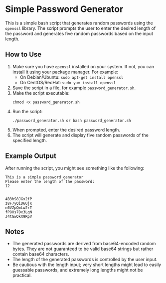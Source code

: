 <h1>Simple Password Generator</h1>

<p>This is a simple bash script that generates random passwords using the <code>openssl</code> library. The script prompts the user to enter the desired length of the password and generates five random passwords based on the input length.</p>

<h2>How to Use</h2>

<ol>
    <li>Make sure you have <code>openssl</code> installed on your system. If not, you can install it using your package manager. For example:
        <ul>
            <li>On Debian/Ubuntu: <code>sudo apt-get install openssl</code></li>
            <li>On CentOS/RedHat: <code>sudo yum install openssl</code></li>
        </ul>
    </li>
    <li>Save the script in a file, for example <code>password_generator.sh</code>.</li>
    <li>Make the script executable:
        <pre><code>chmod +x password_generator.sh</code></pre>
    </li>
    <li>Run the script:
        <pre><code>./password_generator.sh or bash password_generator.sh</code></pre>
    </li>
    <li>When prompted, enter the desired password length.</li>
    <li>The script will generate and display five random passwords of the specified length.</li>
</ol>

<h2>Example Output</h2>

<p>After running the script, you might see something like the following:</p>

<pre><code>This is a simple password generator
Please enter the length of the password: 
12
<br>
4B3hS8JGx2fP
z8F7yQiD6UjK
n0VZpQmLw2rT
fP8Hs7Dx3LqN
J4tGwQkX9RpV
</code></pre>

<h2>Notes</h2>

<ul>
    <li>The generated passwords are derived from base64-encoded random bytes. They are not guaranteed to be valid base64 strings but rather contain base64 characters.</li>
    <li>The length of the generated passwords is controlled by the user input.</li>
    <li>Be cautious with the length input; very short lengths might lead to easily guessable passwords, and extremely long lengths might not be practical.</li>
</ul>
